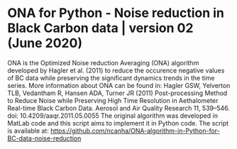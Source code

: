 # ONA for Python - Noise reduction in Black Carbon data | version 02 (June 2020)

ONA is the Optimized Noise reduction Averaging (ONA) algorithm developed by Hagler et al. (2011) to reduce the occurence negative values of BC data while preserving the significant dynamics trends in the time series. More information about ONA can be found in:
Hagler GSW, Yelverton TLB, Vedantham R, Hansen ADA, Turner JR (2011) Post-processing Method to Reduce Noise while Preserving High Time Resolution in Aethalometer Real-time Black Carbon Data. Aerosol and Air Quality Research 11, 539–546. doi: 10.4209/aaqr.2011.05.0055
The original algorithm was developed in MatLab code and this script aims to implement it in Python code.
The script is available at: https://github.com/ncanha/ONA-algorithm-in-Python-for-BC-data-noise-reduction
